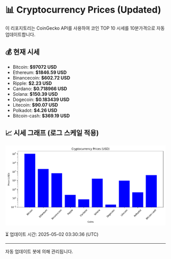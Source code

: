 
# 📊 Cryptocurrency Prices (Updated)

이 리포지토리는 CoinGecko API를 사용하여 코인 TOP 10 시세를 10분가격으로 자동 업데이트합니다.

## 💰 현재 시세
- Bitcoin: **$97072 USD**
- Ethereum: **$1846.59 USD**
- Binancecoin: **$602.72 USD**
- Ripple: **$2.23 USD**
- Cardano: **$0.718966 USD**
- Solana: **$150.39 USD**
- Dogecoin: **$0.183439 USD**
- Litecoin: **$90.07 USD**
- Polkadot: **$4.26 USD**
- Bitcoin-cash: **$369.19 USD**

## 📈 시세 그래프 (로그 스케일 적용)
![Crypto Prices](crypto_prices.png)

⏳ 업데이트 시간: 2025-05-02 03:30:36 (UTC)

---
자동 업데이트 봇에 의해 관리됩니다.
